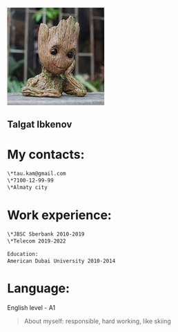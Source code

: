 ![My photo](/cv-photo.jfif "My photo")

## Talgat Ibkenov

# My contacts:
    \*tau.kam@gmail.com
    \*7100-12-99-99
    \*Almaty city

# Work experience:
    \*JBSC Sberbank 2010-2019
    \*Telecom 2019-2022

```
Education:
American Dubai University 2010-2014
```

# Language:
English level - A1

<p></p>

> About myself:
responsible, hard working, like skiing